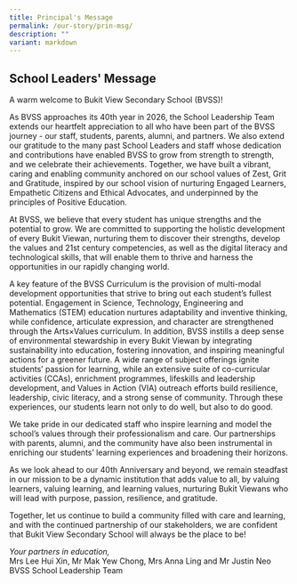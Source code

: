 ```yaml
---
title: Principal's Message
permalink: /our-story/prin-msg/
description: ""
variant: markdown
---
```

## **School Leaders' Message**


A warm welcome to Bukit View Secondary School (BVSS)!

As BVSS approaches its 40th year in 2026, the School Leadership Team extends our heartfelt appreciation to all who have been part of the BVSS journey - our staff, students, parents, alumni, and partners. We also extend our gratitude to the many past School Leaders and staff whose dedication and contributions have enabled BVSS to grow from strength to strength, and we celebrate their achievements. Together, we have built a vibrant, caring and enabling community anchored on our school values of Zest, Grit and Gratitude, inspired by our school vision of nurturing Engaged Learners, Empathetic Citizens and Ethical Advocates, and underpinned by the principles of Positive Education.

At BVSS, we believe that every student has unique strengths and the potential to grow. We are committed to supporting the holistic development of every Bukit Viewan, nurturing them to discover their strengths, develop the values and 21st century competencies, as well as the digital literacy and technological skills, that will enable them to thrive and harness the opportunities in our rapidly changing world.

A key feature of the BVSS Curriculum is the provision of multi-modal development opportunities that strive to bring out each student’s fullest potential. Engagement in Science, Technology, Engineering and Mathematics (STEM) education nurtures adaptability and inventive thinking, while confidence, articulate expression, and character are strengthened through the Arts×Values curriculum. In addition, BVSS instills a deep sense of environmental stewardship in every Bukit Viewan by integrating sustainability into education, fostering innovation, and inspiring meaningful actions for a greener future. A wide range of subject offerings ignite students’ passion for learning, while an extensive suite of co-curricular activities (CCAs), enrichment programmes, lifeskills and leadership development, and Values in Action (VIA) outreach efforts build resilience, leadership, civic literacy, and a strong sense of community. Through these experiences, our students learn not only to do well, but also to do good. 

We take pride in our dedicated staff who inspire learning and model the school’s values through their professionalism and care. Our partnerships with parents, alumni, and the community have also been instrumental in enriching our students’ learning experiences and broadening their horizons.

As we look ahead to our 40th Anniversary and beyond, we remain steadfast in our mission to be a dynamic institution that adds value to all, by valuing learners, valuing learning, and learning values, nurturing Bukit Viewans who will lead with purpose, passion, resilience, and gratitude.

Together, let us continue to build a community filled with care and learning, and with the continued partnership of our stakeholders, we are confident that Bukit View Secondary School will always be the place to be!

*Your partners in education,*<br>
Mrs Lee Hui Xin, Mr Mak Yew Chong, Mrs Anna Ling and Mr Justin Neo<br>
BVSS School Leadership Team
